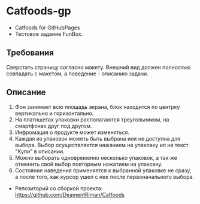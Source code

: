 # Catfoods-gp
* Catfoods for GitHubPages
* Тестовое задание FunBox.
## Требования
Сверстать страницу согласно макету. Внешний вид должен полностью совпадать с макетом, а поведение - описанию задачи.
## Описание
1. Фон занимает всю площадь экрана, блок находится по центрку вертикально и горизонтально.
2. На платншетах упаковки располагаются треугольником, на смартфонах друг под другом.
3. Инфромация о продукте может изменяться.
4. Каждая из упаковок можеть быть выбрана или не доступна для выбора. Выбор осуществляется нажанием на упаковку ил на текст "Купи" в описании.
5. Можно выборать одновременно несколько упаковок, а так же отменить свой выбор повторным нажатием на упаковку.
6. Состояние наведения применяется к выбранной упаковке не сразу, а после того, как курсор ушел с нее после первоначального выбора.


* Репозиторий со сборкой проекта:
https://github.com/DeamentRiman/Catfoods

